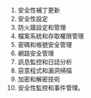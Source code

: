 

1. 安全性補丁更新
2. 安全性設定
3. 防火牆設定和管理
4. 檔案系統和存取權限管理
5. 密碼和帳號安全管理
6. 網路安全管理
7. 訊息監控和日誌分析
8. 惡意程式和漏洞掃描
9. 加密和解密技術
10. 安全性監控和事件管理。